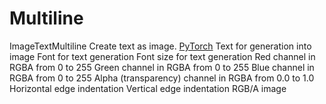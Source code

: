 # Multiline

<deflist type="narrow">
    <def title="Full Name">
        ImageTextMultiline
    </def>
    <def title="Description">
        Create text as image.
    </def>
        <def title="Backend">
            <a href="Modules.md" anchor="pytorch" summary="Image processing with pure Tensor without transformations.">PyTorch</a>
        </def>
    <def title="Input Parameters">
        <deflist type="narrow">
            <def title="Text">
                Text for generation into image
            </def>
            <def title="Font">
                Font for text generation
            </def>
            <def title="Size">
                Font size for text generation
            </def>
            <def title="Red">
                Red channel in RGBA from 0 to 255
            </def>
            <def title="Green">
                Green channel in RGBA from 0 to 255
            </def>
            <def title="Blue">
                Blue channel in RGBA from 0 to 255
            </def>
            <def title="Alpha">
                Alpha (transparency) channel in RGBA from 0.0 to 1.0
            </def>
            <def title="Margin X">
                Horizontal edge indentation
            </def>
            <def title="Margin Y">
                Vertical edge indentation
            </def>
        </deflist>
    </def>
    <def title="Output Parameters">
        <deflist type="narrow">
            <def title="Images">
                RGB/A image
            </def>
        </deflist>
    </def>
</deflist>
